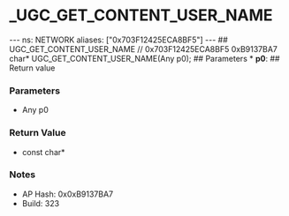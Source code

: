 # _UGC_GET_CONTENT_USER_NAME

--- ns: NETWORK aliases: ["0x703F12425ECA8BF5"] --- ## UGC_GET_CONTENT_USER_NAME  // 0x703F12425ECA8BF5 0xB9137BA7 char* UGC_GET_CONTENT_USER_NAME(Any p0);  ## Parameters * **p0**:  ## Return value

### Parameters
* Any p0

### Return Value
* const char*

### Notes
* AP Hash: 0x0xB9137BA7
* Build: 323

